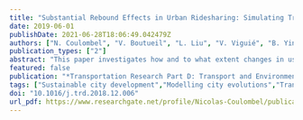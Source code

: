 ```yaml
---
title: "Substantial Rebound Effects in Urban Ridesharing: Simulating Travel Decisions in Paris, France"
date: 2019-06-01
publishDate: 2021-06-28T18:06:49.042479Z
authors: ["N. Coulombel", "V. Boutueil", "L. Liu", "V. Viguié", "B. Yin"]
publication_types: ["2"]
abstract: "This paper investigates how and to what extent changes in user behavior may mitigate the environmental benefits of urban ridesharing, a phenomenon commonly referred to as ``rebound effect''. Ridesharing reduces both the individual cost of car travel (through cost splitting) and road travel times (by decreasing congestion). This may trigger a number of behavioral changes among transportation users, including: making less detours to avoid congestion (route choice effect), switching from public transit and active modes to the car (modal shift effect), travelling longer distances (distance effect), and relocating further from the urban center (relocation effect). Taking Paris region as a case study, this research applies an integrated transportation/land-use model to evaluate several ridesharing scenarios and quantify the four rebound effects. The overall rebound effect is found to be substantial, cancelling out from 68 to 77% of CO2 emission reductions and from 52 to 73% of aggregated social benefits (including congestion, air quality, CO2 emissions, noise) expected from ridesharing. This is primarily the result of the modal shift effect, supplemented as ridesharing develops by the distance effect. Although the simplified representation of ridesharing in the baseline model calls for caution regarding these estimates, a sensitivity analysis corroborates the main findings and the prevalence of substantial rebound effects. The paper also investigates to what extent three complementary policies - improving public transit, reducing road capacity or increasing the cost of car travel – might limit the overall rebound effect and thereby maximize the benefits of urban ridesharing."
featured: false
publication: "*Transportation Research Part D: Transport and Environment*"
tags: ["Sustainable city development","Modelling city evolutions","Transport emissions"]
doi: "10.1016/j.trd.2018.12.006"
url_pdf: https://www.researchgate.net/profile/Nicolas-Coulombel/publication/329678938_Substantial_rebound_effects_in_urban_ridesharing_Simulating_travel_decisions_in_Paris_France/links/5dd3f8faa6fdcc37897a195a/Substantial-rebound-effects-in-urban-ridesharing-Simulating-travel-decisions-in-Paris-France.pdf
---
```


